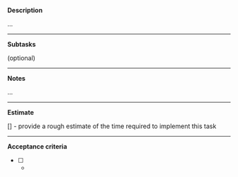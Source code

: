 **Description**

...

--------------------------------------------------------------------------

**Subtasks**

(optional)

--------------------------------------------------------------------------

**Notes** 

...

--------------------------------------------------------------------------

**Estimate** 

[] - provide a rough estimate of the time required to implement this task

--------------------------------------------------------------------------

**Acceptance criteria**

- [ ] - 